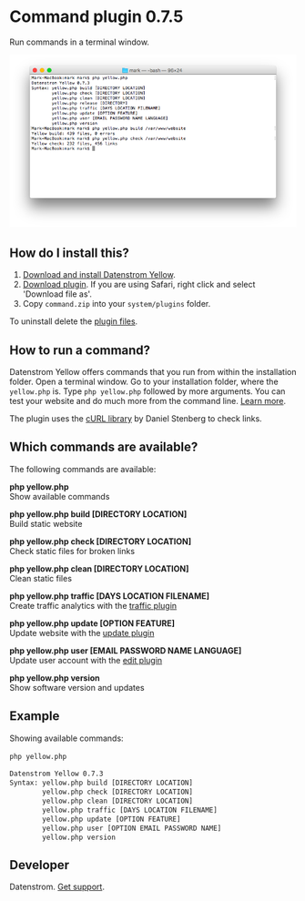 Command plugin 0.7.5
=====================
Run commands in a terminal window.

<p align="center"><img src="command-screenshot.png?raw=true" alt="Screenshot"></p>

## How do I install this?

1. [Download and install Datenstrom Yellow](https://github.com/datenstrom/yellow/).
2. [Download plugin](https://github.com/datenstrom/yellow-plugins/raw/master/zip/command.zip). If you are using Safari, right click and select 'Download file as'.
3. Copy `command.zip` into your `system/plugins` folder.

To uninstall delete the [plugin files](update.ini).

## How to run a command?

Datenstrom Yellow offers commands that you run from within the installation folder. Open a terminal window. Go to your installation folder, where the `yellow.php` is. Type `php yellow.php` followed by more arguments. You can test your website and do much more from the command line. [Learn more](https://developers.datenstrom.se/help/server-configuration#dynamic-website).

The plugin uses the [cURL library](https://github.com/curl/curl) by Daniel Stenberg to check links.

## Which commands are available?

The following commands are available:

**php yellow.php**  
Show available commands

**php yellow.php build [DIRECTORY LOCATION]**  
Build static website

**php yellow.php check [DIRECTORY LOCATION]**  
Check static files for broken links

**php yellow.php clean [DIRECTORY LOCATION]**  
Clean static files

**php yellow.php traffic [DAYS LOCATION FILENAME]**  
Create traffic analytics with the [traffic plugin](https://github.com/datenstrom/yellow-plugins/tree/master/traffic)

**php yellow.php update [OPTION FEATURE]**  
Update website with the [update plugin](https://github.com/datenstrom/yellow-plugins/tree/master/update)

**php yellow.php user [EMAIL PASSWORD NAME LANGUAGE]**  
Update user account with the [edit plugin](https://github.com/datenstrom/yellow-plugins/tree/master/edit)

**php yellow.php version**  
Show software version and updates

## Example

Showing available commands:

`php yellow.php`

~~~~
Datenstrom Yellow 0.7.3
Syntax: yellow.php build [DIRECTORY LOCATION]
        yellow.php check [DIRECTORY LOCATION]
        yellow.php clean [DIRECTORY LOCATION]
        yellow.php traffic [DAYS LOCATION FILENAME]
        yellow.php update [OPTION FEATURE]
        yellow.php user [OPTION EMAIL PASSWORD NAME]
        yellow.php version
~~~~

## Developer

Datenstrom. [Get support](https://developers.datenstrom.se/help/support).
